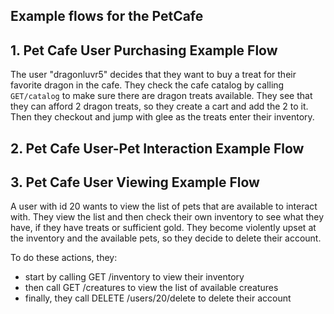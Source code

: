 ## Example flows for the PetCafe

## 1. Pet Cafe User Purchasing Example Flow

The user "dragonluvr5" decides that they want to buy a treat for their favorite dragon in the cafe. They check the cafe catalog by calling ```GET/catalog``` to make sure there are dragon treats available. They see that they can afford 2 dragon treats, so they create a cart and add the 2 to it. Then they checkout and jump with glee as the treats enter their inventory. 

## 2. Pet Cafe User-Pet Interaction Example Flow

## 3. Pet Cafe User Viewing Example Flow

A user with id 20 wants to view the list of pets that are available to interact with. They view the list and then check their own inventory to see what they have, if they have treats or sufficient gold. They become violently upset at the inventory and the available pets, so they decide to delete their account.

To do these actions, they:
- start by calling GET /inventory to view their inventory
- then call GET /creatures to view the list of available creatures
- finally, they call DELETE /users/20/delete to delete their account
